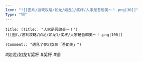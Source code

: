 ```yaml
---
Icon: "![[图片/游戏攻略/如龙/如龙1/奖杯/人家是吾朗美～！.png|30]]"
Type: "铜"
---
```

```ad-common-bronze-trophy
title: (Title:: "人家是吾朗美～！")
![[图片/游戏攻略/如龙/如龙1/奖杯/人家是吾朗美～！.png|100]]

(Comment:: "遇見了夢幻女郎「吾朗美」")
```

#如龙/如龙1/奖杯 #奖杯 #铜
